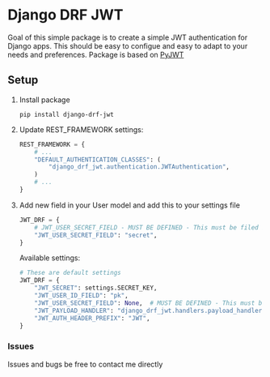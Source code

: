 # Django DRF JWT

Goal of this simple package is to create a simple JWT authentication for Django apps.
This should be easy to configue and easy to adapt to your needs and preferences.
Package is based on [PyJWT](https://github.com/jpadilla/pyjwt)


## Setup

1. Install package
    ```shell
    pip install django-drf-jwt
    ```

2. Update REST_FRAMEWORK settings:
    ```python
    REST_FRAMEWORK = {
        # ...
        "DEFAULT_AUTHENTICATION_CLASSES": (
            "django_drf_jwt.authentication.JWTAuthentication",
        )
        # ...
    }
    ```

3. Add new field in your User model and add this to your settings file
    ```python
    JWT_DRF = {
        # JWT_USER_SECRET_FIELD - MUST BE DEFINED - This must be filed in User object
        "JWT_USER_SECRET_FIELD": "secret",
    }
    ```

    Available settings:
    ```python
    # These are default settings
    JWT_DRF = {
        "JWT_SECRET": settings.SECRET_KEY,
        "JWT_USER_ID_FIELD": "pk",
        "JWT_USER_SECRET_FIELD": None,  # MUST BE DEFINED - This must be a
        "JWT_PAYLOAD_HANDLER": "django_drf_jwt.handlers.payload_handler",
        "JWT_AUTH_HEADER_PREFIX": "JWT",
    }
    ```


### Issues
Issues and bugs be free to contact me directly